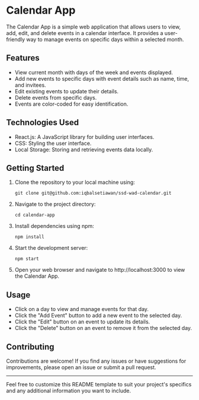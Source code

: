 # Calendar App

The Calendar App is a simple web application that allows users to view, add, edit, and delete events in a calendar interface. It provides a user-friendly way to manage events on specific days within a selected month.

## Features

- View current month with days of the week and events displayed.
- Add new events to specific days with event details such as name, time, and invitees.
- Edit existing events to update their details.
- Delete events from specific days.
- Events are color-coded for easy identification.

## Technologies Used

- React.js: A JavaScript library for building user interfaces.
- CSS: Styling the user interface.
- Local Storage: Storing and retrieving events data locally.

## Getting Started

1. Clone the repository to your local machine using:

   ```
   git clone git@github.com:iqbalsetiawan/ssd-wad-calendar.git
   ```

2. Navigate to the project directory:

   ```
   cd calendar-app
   ```

3. Install dependencies using npm:

   ```
   npm install
   ```

4. Start the development server:

   ```
   npm start
   ```

5. Open your web browser and navigate to http://localhost:3000 to view the Calendar App.

## Usage

- Click on a day to view and manage events for that day.
- Click the "Add Event" button to add a new event to the selected day.
- Click the "Edit" button on an event to update its details.
- Click the "Delete" button on an event to remove it from the selected day.

## Contributing

Contributions are welcome! If you find any issues or have suggestions for improvements, please open an issue or submit a pull request.

---

Feel free to customize this README template to suit your project's specifics and any additional information you want to include.
